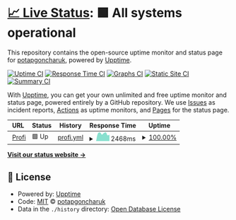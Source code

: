 # [📈 Live Status](https://potapgoncharuk.github.io/profimon): <!--live status--> **🟩 All systems operational**

This repository contains the open-source uptime monitor and status page for [potapgoncharuk](https://potapgoncharuk.github.io/profimon), powered by [Upptime](https://github.com/upptime/upptime).

[![Uptime CI](https://github.com/potapgoncharuk/profimon/workflows/Uptime%20CI/badge.svg)](https://github.com/potapgoncharuk/profimon/actions?query=workflow%3A%22Uptime+CI%22)
[![Response Time CI](https://github.com/potapgoncharuk/profimon/workflows/Response%20Time%20CI/badge.svg)](https://github.com/potapgoncharuk/profimon/actions?query=workflow%3A%22Response+Time+CI%22)
[![Graphs CI](https://github.com/potapgoncharuk/profimon/workflows/Graphs%20CI/badge.svg)](https://github.com/potapgoncharuk/profimon/actions?query=workflow%3A%22Graphs+CI%22)
[![Static Site CI](https://github.com/potapgoncharuk/profimon/workflows/Static%20Site%20CI/badge.svg)](https://github.com/potapgoncharuk/profimon/actions?query=workflow%3A%22Static+Site+CI%22)
[![Summary CI](https://github.com/potapgoncharuk/profimon/workflows/Summary%20CI/badge.svg)](https://github.com/potapgoncharuk/profimon/actions?query=workflow%3A%22Summary+CI%22)

With [Upptime](https://upptime.js.org), you can get your own unlimited and free uptime monitor and status page, powered entirely by a GitHub repository. We use [Issues](https://github.com/potapgoncharuk/profimon/issues) as incident reports, [Actions](https://github.com/potapgoncharuk/profimon/actions) as uptime monitors, and [Pages](https://potapgoncharuk.github.io/profimon) for the status page.

<!--start: status pages-->
<!-- This summary is generated by Upptime (https://github.com/upptime/upptime) -->
<!-- Do not edit this manually, your changes will be overwritten -->
<!-- prettier-ignore -->
| URL | Status | History | Response Time | Uptime |
| --- | ------ | ------- | ------------- | ------ |
| <img alt="" src="https://icons.duckduckgo.com/ip3/profi-store.shop.ico" height="13"> [Profi](https://profi-store.shop/) | 🟩 Up | [profi.yml](https://github.com/potapgoncharuk/profimon/commits/HEAD/history/profi.yml) | <details><summary><img alt="Response time graph" src="./graphs/profi/response-time-week.png" height="20"> 2468ms</summary><br><a href="https://potapgoncharuk.github.io/profimon/history/profi"><img alt="Response time 2362" src="https://img.shields.io/endpoint?url=https%3A%2F%2Fraw.githubusercontent.com%2Fpotapgoncharuk%2Fprofimon%2FHEAD%2Fapi%2Fprofi%2Fresponse-time.json"></a><br><a href="https://potapgoncharuk.github.io/profimon/history/profi"><img alt="24-hour response time 2124" src="https://img.shields.io/endpoint?url=https%3A%2F%2Fraw.githubusercontent.com%2Fpotapgoncharuk%2Fprofimon%2FHEAD%2Fapi%2Fprofi%2Fresponse-time-day.json"></a><br><a href="https://potapgoncharuk.github.io/profimon/history/profi"><img alt="7-day response time 2468" src="https://img.shields.io/endpoint?url=https%3A%2F%2Fraw.githubusercontent.com%2Fpotapgoncharuk%2Fprofimon%2FHEAD%2Fapi%2Fprofi%2Fresponse-time-week.json"></a><br><a href="https://potapgoncharuk.github.io/profimon/history/profi"><img alt="30-day response time 2455" src="https://img.shields.io/endpoint?url=https%3A%2F%2Fraw.githubusercontent.com%2Fpotapgoncharuk%2Fprofimon%2FHEAD%2Fapi%2Fprofi%2Fresponse-time-month.json"></a><br><a href="https://potapgoncharuk.github.io/profimon/history/profi"><img alt="1-year response time 2364" src="https://img.shields.io/endpoint?url=https%3A%2F%2Fraw.githubusercontent.com%2Fpotapgoncharuk%2Fprofimon%2FHEAD%2Fapi%2Fprofi%2Fresponse-time-year.json"></a></details> | <details><summary><a href="https://potapgoncharuk.github.io/profimon/history/profi">100.00%</a></summary><a href="https://potapgoncharuk.github.io/profimon/history/profi"><img alt="All-time uptime 99.94%" src="https://img.shields.io/endpoint?url=https%3A%2F%2Fraw.githubusercontent.com%2Fpotapgoncharuk%2Fprofimon%2FHEAD%2Fapi%2Fprofi%2Fuptime.json"></a><br><a href="https://potapgoncharuk.github.io/profimon/history/profi"><img alt="24-hour uptime 100.00%" src="https://img.shields.io/endpoint?url=https%3A%2F%2Fraw.githubusercontent.com%2Fpotapgoncharuk%2Fprofimon%2FHEAD%2Fapi%2Fprofi%2Fuptime-day.json"></a><br><a href="https://potapgoncharuk.github.io/profimon/history/profi"><img alt="7-day uptime 100.00%" src="https://img.shields.io/endpoint?url=https%3A%2F%2Fraw.githubusercontent.com%2Fpotapgoncharuk%2Fprofimon%2FHEAD%2Fapi%2Fprofi%2Fuptime-week.json"></a><br><a href="https://potapgoncharuk.github.io/profimon/history/profi"><img alt="30-day uptime 100.00%" src="https://img.shields.io/endpoint?url=https%3A%2F%2Fraw.githubusercontent.com%2Fpotapgoncharuk%2Fprofimon%2FHEAD%2Fapi%2Fprofi%2Fuptime-month.json"></a><br><a href="https://potapgoncharuk.github.io/profimon/history/profi"><img alt="1-year uptime 99.94%" src="https://img.shields.io/endpoint?url=https%3A%2F%2Fraw.githubusercontent.com%2Fpotapgoncharuk%2Fprofimon%2FHEAD%2Fapi%2Fprofi%2Fuptime-year.json"></a></details>

<!--end: status pages-->

[**Visit our status website →**](https://potapgoncharuk.github.io/profimon)

## 📄 License

- Powered by: [Upptime](https://github.com/upptime/upptime)
- Code: [MIT](./LICENSE) © [potapgoncharuk](https://potapgoncharuk.github.io/profimon)
- Data in the `./history` directory: [Open Database License](https://opendatacommons.org/licenses/odbl/1-0/)
